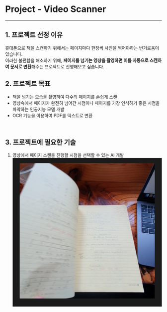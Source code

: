 # Project - Video Scanner
---
## 1. 프로젝트 선정 이유

휴대폰으로 책을 스캔하기 위해서는 페이지마다 한장씩 사진을 찍어야하는 번거로움이 있습니다. <br>
이러한 불편함을 해소하기 위해, **페이지를 넘기는 영상을 촬영하면 이를 자동으로 스캔하여 문서로 변환**해주는 프로젝트로 진행해보고 싶습니다.
<br>

## 2. 프로젝트 목표
* 책을 넘기는 모습을 촬영하여 다수의 페이지를 손쉽게 스캔
* 영상속에서 페이지가 완전히 넘어간 시점이나 페이지를 가장 인식하기 좋은 시점을 파악하는 인공지능 모델 개발
* OCR 기능을 이용하여 PDF를 텍스트로 변환
<br> 

## 3. 프로젝트에 필요한 기술
1) 영상에서 페이지 스캔을 진행할 시점을 선택할 수 있는 AI 개발
![1](./images/1.jpeg)
